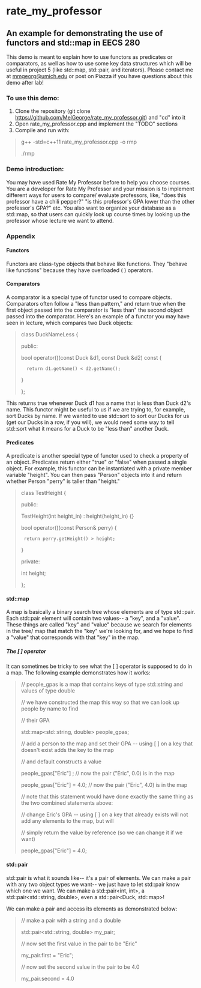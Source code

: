 # rate_my_professor
## An example for demonstrating the use of functors and std::map in EECS 280

This demo is meant to explain how to use functors as predicates or comparators, as well as how to use some key data structures which will be useful in project 5 (like std::map, std::pair, and iterators). Please contact me at mmgeorg@umich.edu or post on Piazza if you have questions about this demo after lab!

### To use this demo:
1. Clone the repository (git clone https://github.com/MelGeorge/rate_my_professor.git) and "cd" into it
2. Open rate_my_professor.cpp and implement the "TODO" sections
3. Compile and run with:
> g++ -std=c++11 rate_my_professor.cpp -o rmp
>
> ./rmp

### Demo introduction:

You may have used Rate My Professor before to help you choose courses. You are a developer for Rate My Professor and your mission is to implement different ways for users to compare/ evaluate professors, like, "does this professor have a chili pepper?" "is this professor's GPA lower than the other professor's GPA?" etc. You also want to organize your database as a std::map, so that users can quickly look up course times by looking up the professor whose lecture we want to attend.

### Appendix

#### Functors

Functors are class-type objects that behave like functions. They "behave like functions" because they have overloaded ( ) operators.

#### Comparators

A comparator is a special type of functor used to compare objects. Comparators often follow a "less than pattern," and return true when the first object passed into the comparator is "less than" the second object passed into the comparator. Here's an example of a functor you may have seen in lecture, which compares two Duck objects:

>class DuckNameLess {
>
>public:
>
>    bool operator()(const Duck &d1, const Duck &d2) const {
>
>       return d1.getName() < d2.getName();
>
>   }
>
>};

This returns true whenever Duck d1 has a name that is less than Duck d2's name. This functor might be useful to us if we are trying to, for example, sort Ducks by name. If we wanted to use std::sort to sort our Ducks for us (get our Ducks in a row, if you will), we would need some way to tell std::sort what it means for a Duck to be "less than" another Duck.

#### Predicates

A predicate is another special type of functor used to check a property of an object. Predicates return either "true" or "false" when passed a single object. For example, this functor can be instantiated with a private member variable "height". You can then pass "Person" objects into it and return whether Person "perry" is taller than "height."

>class TestHeight {
>
>public:
>
>   TestHeight(int height_in) : height(height_in) {}
>
>   bool operator()(const Person& perry) {
>
>      return perry.getHeight() > height;
>
>   }
>
>private:
>
>   int height;
>
>};

#### std::map

A map is basically a binary search tree whose elements are of type std::pair. Each std::pair element will contain two values-- a "key", and a "value". These things are called "key" and "value" because we search for elements in the tree/ map that match the "key" we're looking for, and we hope to find a "value" that corresponds with that "key" in the map.

##### The [ ] operator

It can sometimes be tricky to see what the [ ] operator is supposed to do in a map. The following example demonstrates how it works:

>// people_gpas is a map that contains keys of type std::string and values of type double
>
>// we have constructed the map this way so that we can look up people by name to find
>
>// their GPA
>
>std::map<std::string, double> people_gpas;
>
>// add a person to the map and set their GPA -- using [ ] on a key that doesn't exist adds the key to the map
>
>// and default constructs a value
>
>people_gpas["Eric"] ;             // now the pair ("Eric", 0.0) is in the map
>
>people_gpas["Eric"] = 4.0;    // now the pair ("Eric", 4.0) is in the map
>
>// note that this statement would have done exactly the same thing as the two combined statements above:
>
>// change Eric's GPA -- using [ ] on a key that already exists will not add any elements to the map, but will
>
>// simply return the value by reference (so we can change it if we want)
>
>people_gpas["Eric"] = 4.0;

#### std::pair

std::pair is what it sounds like-- it's a pair of elements. We can make a pair with any two object types we want-- we just have to let std::pair know which one we want. We can make a std::pair<int, int>, a std::pair<std::string, double>, even a std::pair<Duck, std::map>!

We can make a pair and access its elements as demonstrated below:
>// make a pair with a string and a double
>
>std::pair<std::string, double> my_pair;
>
>// now set the first value in the pair to be "Eric"
>
>my_pair.first = "Eric";
>
>// now set the second value in the pair to be 4.0
>
>my_pair.second = 4.0


